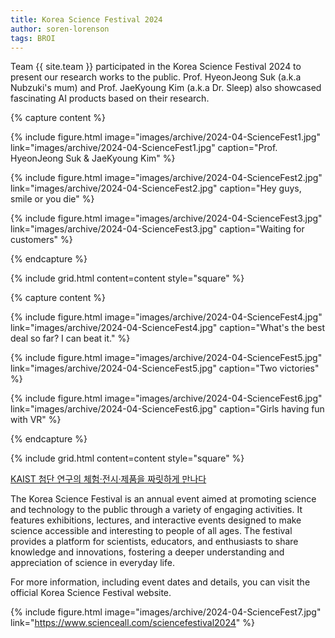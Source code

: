 ```yaml
---
title: Korea Science Festival 2024
author: soren-lorenson
tags: BROI
---
```


Team {{ site.team }} participated in the Korea Science Festival 2024 to present our research works to the public. Prof. HyeonJeong Suk (a.k.a Nubzuki's mum) and Prof. JaeKyoung Kim (a.k.a Dr. Sleep) also showcased fascinating AI products based on their research.

{% capture content %}

{%
  include figure.html
  image="images/archive/2024-04-ScienceFest1.jpg"
  link="images/archive/2024-04-ScienceFest1.jpg"
  caption="Prof. HyeonJeong Suk & JaeKyoung Kim"
%}

{%
  include figure.html
  image="images/archive/2024-04-ScienceFest2.jpg"
  link="images/archive/2024-04-ScienceFest2.jpg"
  caption="Hey guys, smile or you die"
%}

{%
  include figure.html
  image="images/archive/2024-04-ScienceFest3.jpg"
  link="images/archive/2024-04-ScienceFest3.jpg"
  caption="Waiting for customers"
%}

{% endcapture %}

{% include grid.html content=content style="square" %}

{% capture content %}

{%
  include figure.html
  image="images/archive/2024-04-ScienceFest4.jpg"
  link="images/archive/2024-04-ScienceFest4.jpg"
  caption="What's the best deal so far? I can beat it."
%}

{%
  include figure.html
  image="images/archive/2024-04-ScienceFest5.jpg"
  link="images/archive/2024-04-ScienceFest5.jpg"
  caption="Two victories"
%}

{%
  include figure.html
  image="images/archive/2024-04-ScienceFest6.jpg"
  link="images/archive/2024-04-ScienceFest6.jpg"
  caption="Girls having fun with VR"
%}

{% endcapture %}

{% include grid.html content=content style="square" %}

<a href="https://news.kaist.ac.kr/news/html/news/?mode=V&mng_no=36411"> KAIST 첨단 연구의 체험·전시·제품을 짜릿하게 만나다​ </a>

The Korea Science Festival is an annual event aimed at promoting science and technology to the public through a variety of engaging activities. It features exhibitions, lectures, and interactive events designed to make science accessible and interesting to people of all ages. The festival provides a platform for scientists, educators, and enthusiasts to share knowledge and innovations, fostering a deeper understanding and appreciation of science in everyday life.

For more information, including event dates and details, you can visit the official Korea Science Festival website.

{% include figure.html image="images/archive/2024-04-ScienceFest7.jpg" link="https://www.scienceall.com/sciencefestival2024" %}
